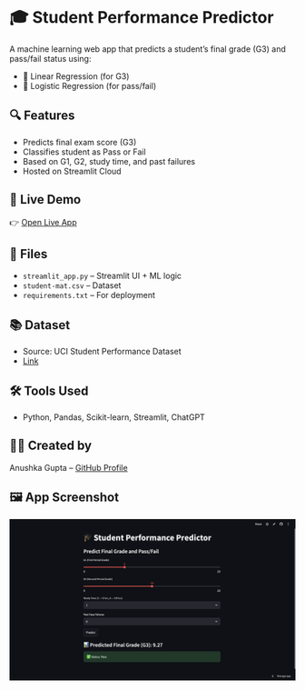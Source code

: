 # 🎓 Student Performance Predictor

A machine learning web app that predicts a student’s final grade (G3) and pass/fail status using:
- 🧮 Linear Regression (for G3)
- 🎯 Logistic Regression (for pass/fail)

## 🔍 Features
- Predicts final exam score (G3)
- Classifies student as Pass or Fail
- Based on G1, G2, study time, and past failures
- Hosted on Streamlit Cloud

## 🚀 Live Demo
👉 [Open Live App](https://student-performance-app-5983.streamlit.app)

## 📂 Files
- `streamlit_app.py` – Streamlit UI + ML logic
- `student-mat.csv` – Dataset
- `requirements.txt` – For deployment

## 📚 Dataset
- Source: UCI Student Performance Dataset
- [Link](https://archive.ics.uci.edu/ml/datasets/student+performance)

## 🛠️ Tools Used
- Python, Pandas, Scikit-learn, Streamlit, ChatGPT

## 👩‍💻 Created by
Anushka Gupta – [GitHub Profile](https://github.com/anushkagupta1901)

## 🖼️ App Screenshot

![App Screenshot](app_ui.png)
